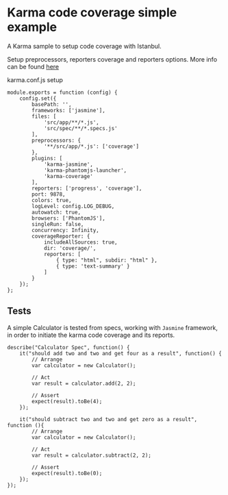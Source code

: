 # Karma code coverage simple example
A Karma sample to setup code coverage with Istanbul.

Setup preprocessors, reporters coverage and reporters options.
More info can be found [here](https://karma-runner.github.io/0.8/config/coverage.html)

karma.conf.js setup
```
module.exports = function (config) {
    config.set({
        basePath: '',
        frameworks: ['jasmine'],
        files: [
            'src/app/**/*.js',
            'src/spec/**/*.specs.js'
        ],
        preprocessors: {
            '**/src/app/*.js': ['coverage']
        },
        plugins: [
            'karma-jasmine',
            'karma-phantomjs-launcher',
            'karma-coverage'
        ],
        reporters: ['progress', 'coverage'],
        port: 9878,
        colors: true,
        logLevel: config.LOG_DEBUG,
        autowatch: true,
        browsers: ['PhantomJS'],
        singleRun: false,
        concurrency: Infinity,
        coverageReporter: {
            includeAllSources: true,
            dir: 'coverage/',
            reporters: [
                { type: "html", subdir: "html" },
                { type: 'text-summary' }
            ]
        }
    });
};
```

## Tests
A simple Calculator is tested from specs, working with `Jasmine` framework, in order to initiate the karma code coverage and its reports.

```
describe("Calculator Spec", function() {
    it("should add two and two and get four as a result", function() {
        // Arrange
        var calculator = new Calculator();

        // Act
        var result = calculator.add(2, 2);

        // Assert
        expect(result).toBe(4);
    });

    it("should subtract two and two and get zero as a result", function (){
        // Arrange
        var calculator = new Calculator();

        // Act
        var result = calculator.subtract(2, 2);

        // Assert
        expect(result).toBe(0);
    });
});
```